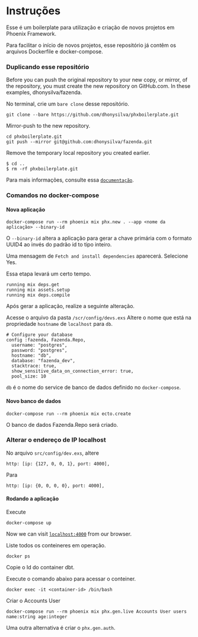 # Instruções

Esse é um boilerplate para utilização e criação de novos projetos em Phoenix Framework.

Para facilitar o início de novos projetos, esse repositório já contêm os arquivos Dockerfile e docker-compose.

### Duplicando esse repositório

Before you can push the original repository to your new copy, or mirror, of the repository, you must create the new repository on GitHub.com. In these examples, dhonysilva/fazenda.

No terminal, crie um `bare clone` desse repositório.

```
git clone --bare https://github.com/dhonysilva/phxboilerplate.git
```

Mirror-push to the new repository.

```
cd phxboilerplate.git
git push --mirror git@github.com:dhonysilva/fazenda.git
```

Remove the temporary local repository you created earlier.
```
$ cd ..
$ rm -rf phxboilerplate.git
```

Para mais informações, consulte essa [`documentação`](https://docs.github.com/en/repositories/creating-and-managing-repositories/duplicating-a-repository). 

### Comandos no docker-compose


#### Nova aplicação

```
docker-compose run --rm phoenix mix phx.new . --app <nome da aplicação> --binary-id
```
O `--binary-id` altera a aplicação para gerar a chave primária com o formato UUID4 ao invés do padrão id to tipo inteiro.

Uma mensagem de `Fetch and install dependencies` aparecerá. Selecione Yes.

Essa etapa levará um certo tempo.

```
running mix deps.get
running mix assets.setup
running mix deps.compile
```


Após gerar a aplicação, realize a seguinte alteração.

Acesse o arquivo da pasta `/scr/config/devs.exs`
Altere o nome que está na propriedade `hostname` de `localhost` para `db`.

```
# Configure your database
config :fazenda, Fazenda.Repo,
  username: "postgres",
  password: "postgres",
  hostname: "db",
  database: "fazenda_dev",
  stacktrace: true,
  show_sensitive_data_on_connection_error: true,
  pool_size: 10
```

`db` é o nome do service de banco de dados definido no `docker-compose`.

#### Novo banco de dados

```
docker-compose run --rm phoenix mix ecto.create
```

O banco de dados Fazenda.Repo será criado.

### Alterar o endereço de IP localhost

No arquivo `src/config/dev.exs`, altere

```
http: [ip: {127, 0, 0, 1}, port: 4000],
```

Para

```
http: [ip: {0, 0, 0, 0}, port: 4000],
```

#### Rodando a aplicação

Execute

```
docker-compose up
```

Now we can visit [`localhost:4000`](http://localhost:4000) from our browser.

Liste todos os conteineres em operação.
```
docker ps
````

Copie o Id do container dbt.

Execute o comando abaixo para acessar o conteiner.
```
docker exec -it <container-id> /bin/bash
````

Criar o Accounts User

```
docker-compose run --rm phoenix mix phx.gen.live Accounts User users name:string age:integer
```
Uma outra alternativa é criar o `phx.gen.auth`.
